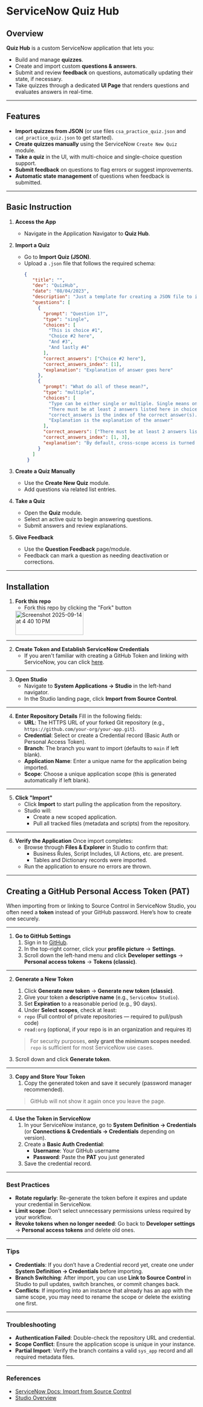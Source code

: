 # ServiceNow Quiz Hub

## Overview
**Quiz Hub** is a custom ServiceNow application that lets you:
- Build and manage **quizzes**.
- Create and import custom **questions & answers**.
- Submit and review **feedback** on questions, automatically updating their state, if necessary.
- Take quizzes through a dedicated **UI Page** that renders questions and evaluates answers in real-time.

---

## Features
- **Import quizzes from JSON** (or use files `csa_practice_quiz.json` and `cad_practice_quiz.json` to get started).
- **Create quizzes manually** using the ServiceNow `Create New Quiz` module.
- **Take a quiz** in the UI, with multi-choice and single-choice question support.
- **Submit feedback** on questions to flag errors or suggest improvements.
- **Automatic state management** of questions when feedback is submitted.

---

## Basic Instruction

1. **Access the App**
   - Navigate in the Application Navigator to **Quiz Hub**.

2. **Import a Quiz**
   - Go to **Import Quiz (JSON)**.
   - Upload a `.json` file that follows the required schema:
     ```json
     {
        "title": "",
        "dev": "QuizHub",
        "date": "08/04/2023",
        "description": "Just a template for creating a JSON file to import a new quiz into Quiz Hub",
        "questions": [
          {
            "prompt": "Question 1?",
            "type": "single",
            "choices": [
              "This is choice #1",
              "Choice #2 here",
              "And #3",
              "And lastly #4"
            ],
            "correct_answers": ["Choice #2 here"],
            "correct_answers_index": [1],
            "explanation": "Explanation of answer goes here"
          },
          {
            "prompt": "What do all of these mean?",
            "type": "multiple",
            "choices": [
              "Type can be either single or multiple. Single means one correct answer, multiple can be 1-6 correct answers.",
              "There must be at least 2 answers listed here in choices, with a max of 6.",
              "correct_answers is the index of the correct answer(s). Remember index starts with zero (0)!",
              "Explanation is the explanation of the answer"
            ],
            "correct_answers": ["There must be at least 2 answers listed here in choices.","correct_answers is the index of the correct answer(s). Remember index starts with zero (0)!"],
            "correct_answers_index": [1, 3],
            "explanation": "By default, cross-scope access is turned on in Table and Workflow"
          }
        ]
      }

     ```

3. **Create a Quiz Manually**
   - Use the **Create New Quiz** module.
   - Add questions via related list entries.

4. **Take a Quiz**
   - Open the **Quiz** module.
   - Select an active quiz to begin answering questions.
   - Submit answers and review explanations.

5. **Give Feedback**
   - Use the **Question Feedback** page/module.
   - Feedback can mark a question as needing deactivation or corrections.

---

## Installation

1. **Fork this repo**
   - Fork this repo by clicking the "Fork" button
   <img width="180" height="64" alt="Screenshot 2025-09-14 at 4 40 10 PM" src="https://github.com/user-attachments/assets/19e60ddc-2f05-4e40-b6ca-b0ca6d4d99ac" />

---

2. **Create Token and Establish ServiceNow Credentials**
   - If you aren't familiar with creating a GitHub Token and linking with ServiceNow, you can click [here](#creating-a-github-personal-access-token-pat).

---

3. **Open Studio**
   - Navigate to **System Applications → Studio** in the left-hand navigator.
   - In the Studio landing page, click **Import from Source Control**.

---

4. **Enter Repository Details**
   Fill in the following fields:
   - **URL**: The HTTPS URL of your forked Git repository (e.g., `https://github.com/your-org/your-app.git`).
   - **Credential**: Select or create a Credential record (Basic Auth or Personal Access Token).
   - **Branch**: The branch you want to import (defaults to `main` if left blank).
   - **Application Name**: Enter a unique name for the application being imported.
   - **Scope**: Choose a unique application scope (this is generated automatically if left blank).

---

5. **Click "Import"**
   - Click **Import** to start pulling the application from the repository.
   - Studio will:
      - Create a new scoped application.
      - Pull all tracked files (metadata and scripts) from the repository.

---

6. **Verify the Application**
   Once import completes:
   - Browse through **Files & Explorer** in Studio to confirm that:
     - Business Rules, Script Includes, UI Actions, etc. are present.
     - Tables and Dictionary records were imported.
   - Run the application to ensure no errors are thrown.

---


## Creating a GitHub Personal Access Token (PAT)

When importing from or linking to Source Control in ServiceNow Studio, you often need a **token** instead of your GitHub password. Here’s how to create one securely.

---

1. **Go to GitHub Settings**
   1. Sign in to [GitHub](https://github.com/).
   2. In the top-right corner, click your **profile picture** → **Settings**.
   3. Scroll down the left-hand menu and click **Developer settings** → **Personal access tokens** → **Tokens (classic)**.

---

2. **Generate a New Token**
   1. Click **Generate new token** → **Generate new token (classic)**.
   2. Give your token a **descriptive name** (e.g., `ServiceNow Studio`).
   3. Set **Expiration** to a reasonable period (e.g., 90 days).
   4. Under **Select scopes**, check at least:
   - `repo` (Full control of private repositories — required to pull/push code)
   - `read:org` (optional, if your repo is in an organization and requires it)

   > For security purposes, **only grant the minimum scopes needed**.  
   > `repo` is sufficient for most ServiceNow use cases.

5. Scroll down and click **Generate token**.

---

3. **Copy and Store Your Token**
   1. Copy the generated token and save it securely (password manager recommended).
   > GitHub will not show it again once you leave the page.

---

4. **Use the Token in ServiceNow**
   1. In your ServiceNow instance, go to **System Definition → Credentials** (or **Connections & Credentials → Credentials** depending on version).
   2. Create a **Basic Auth Credential**:
      - **Username**: Your GitHub username
      - **Password**: Paste the **PAT** you just generated
   3. Save the credential record.

---

### Best Practices
- **Rotate regularly**: Re-generate the token before it expires and update your credential in ServiceNow.
- **Limit scope**: Don’t select unnecessary permissions unless required by your workflow.
- **Revoke tokens when no longer needed**: Go back to **Developer settings** → **Personal access tokens** and delete old ones.

---

### Tips

- **Credentials**: If you don’t have a Credential record yet, create one under **System Definition → Credentials** before importing.
- **Branch Switching**: After import, you can use **Link to Source Control** in Studio to pull updates, switch branches, or commit changes back.
- **Conflicts**: If importing into an instance that already has an app with the same scope, you may need to rename the scope or delete the existing one first.

---

### Troubleshooting

- **Authentication Failed**: Double-check the repository URL and credential.
- **Scope Conflict**: Ensure the application scope is unique in your instance.
- **Partial Import**: Verify the branch contains a valid `sys_app` record and all required metadata files.

---

### References

- [ServiceNow Docs: Import from Source Control](https://developer.servicenow.com/dev.do#!/learn/learning-plans/tokyo/app_store_learnv2_sourcecontrol_tokyo_importing_from_source_control)
- [Studio Overview](https://docs.servicenow.com/bundle/tokyo-application-development/page/build/applications/concept/c_StudioOverview.html)


